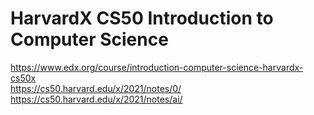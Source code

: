 # HarvardX CS50 Introduction to Computer Science 
https://www.edx.org/course/introduction-computer-science-harvardx-cs50x \
https://cs50.harvard.edu/x/2021/notes/0/ \
https://cs50.harvard.edu/x/2021/notes/ai/ 
